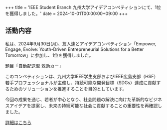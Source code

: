 +++
title = 'IEEE Student Branch 九州大学アイデアコンペティションにて、1位を獲得しました。'
date = 2024-10-01T00:00:00+09:00
+++
## 活動内容

私は、2024年9月30日(月)、友人達とアイデアコンペティション「Empower, Engage, Evolve: Youth-Driven Entrepreneurial Solutions for a Better Tomorrow」に参加し、1位を獲得しました。

題目「自動配送型 救助カー」

このコンペティションは、九州大学IEEE学生支部およびIEEE広島支部（HSF）若手プロフェッショナルが主催し、持続可能な開発目標（SDGs）達成に貢献するためのソリューションを推進することを目的としています。

今回の成果を通じ、若者が中心となり、社会問題の解決に向けた革新的なビジネスアイデアを提案し、未来の持続可能な社会に貢献することの重要性を再確認しました。

[詳細はこちら](https://ieeer10-hsf-yp.github.io/www/detail/20240930/index.html)
